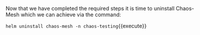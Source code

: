 Now that we have completed the required steps it is time to uninstall Chaos-Mesh which we can achieve via the command:

`helm uninstall chaos-mesh -n chaos-testing`{{execute}}